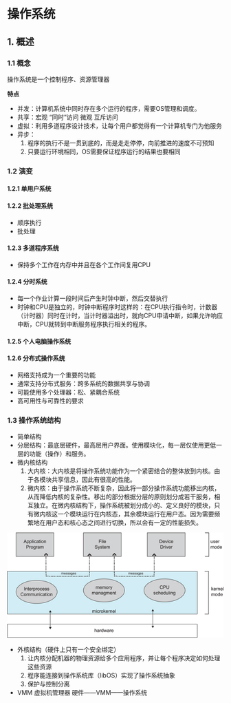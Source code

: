 # 操作系统

## 1. 概述

### 1.1 概念

操作系统是一个控制程序、资源管理器

**特点**

* 并发：计算机系统中同时存在多个运行的程序，需要OS管理和调度。
* 共享：宏观 “同时”访问 微观 互斥访问
* 虚拟：利用多道程序设计技术，让每个用户都觉得有一个计算机专门为他服务
* 异步：
  1. 程序的执行不是一贯到底的，而是走走停停，向前推进的速度不可预知
  2. 只要运行环境相同，OS需要保证程序运行的结果也要相同

### 1.2 演变

#### 1.2.1 单用户系统

#### 1.2.2 批处理系统

* 顺序执行
* 批处理

#### 1.2.3 多道程序系统

* 保持多个工作在内存中并且在各个工作间复用CPU

#### 1.2.4 分时系统

* 每一个作业计算一段时间后产生时钟中断，然后交替执行
* 时钟和CPU是独立的，时钟中断程序时这样的：在CPU执行指令时，计数器（计时器）同时在计时，当计时器溢出时，就向CPU申请中断，如果允许响应中断，CPU就转到中断服务程序执行相关的程序。

#### 1.2.5 个人电脑操作系统 

#### 1.2.6 分布式操作系统

* 网络支持成为一个重要的功能
* 通常支持分布式服务：跨多系统的数据共享与协调
* 可能使用多个处理器：松、紧耦合系统
* 高可用性与可靠性的要求

### 1.3 操作系统结构

* 简单结构
* 分层结构：最底层硬件，最高层用户界面。使用模块化，每一层仅使用更低一层的功能（操作）和服务。
* 微内核结构
  1. 大内核：大内核是将操作系统功能作为一个紧密结合的整体放到内核。由于各模块共享信息，因此有很高的性能。
  2. 微内核：由于操作系统不断复杂，因此将一部分操作系统功能移出内核，从而降低内核的复杂性。移出的部分根据分层的原则划分成若干服务，相互独立。在微内核结构下，操作系统被划分成小的、定义良好的模块，只有微内核这一个模块运行在内核态，其余模块运行在用户态。因为需要频繁地在用户态和核心态之间进行切换，所以会有一定的性能损失。

![img](https://github.com/CyC2018/CS-Notes/raw/master/notes/pics/2_14_microkernelArchitecture.jpg)

* 外核结构（硬件上只有一个安全绑定）
  1. 让内核分配机器的物理资源给多个应用程序，并让每个程序决定如何处理这些资源
  2. 程序能连接到操作系统库（libOS）实现了操作系统抽象
  3. 保护与控制分离
* VMM 虚拟机管理器 硬件——VMM——操作系统
